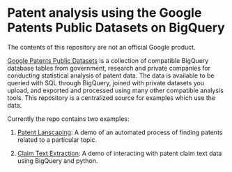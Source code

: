 # Patent analysis using the Google Patents Public Datasets on BigQuery

The contents of this repository are not an official Google product.

[Google Patents Public Datasets](https://cloud.google.com/bigquery/public-data/google-patents) is a collection of compatible BigQuery database tables from government, research and private companies for conducting statistical analysis of patent data. The data is available to be queried with SQL through BigQuery, joined with private datasets you upload, and exported and processed using many other compatible analysis tools. This repository is a centralized source for examples which use the data.

Currently the repo contains two examples:

1. [Patent Lanscaping](https://github.com/google/patents-public-data/blob/master/models/landscaping/README.md):  A demo of an automated process of finding patents related to a particular topic.

2. [Claim Text Extraction](https://github.com/google/patents-public-data/blob/master/examples/claim-text/claim_text_extraction.ipynb): A demo of interacting with patent claim text data using BigQuery and python.
